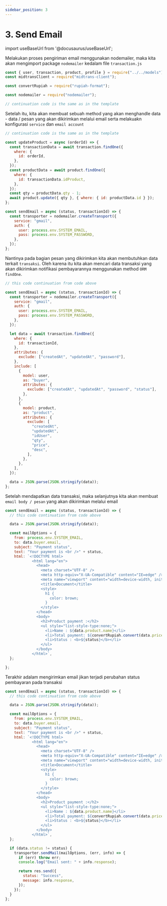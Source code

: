 ```yaml
---
sidebar_position: 3
---
```


# 3. Send Email

import useBaseUrl from '@docusaurus/useBaseUrl';

Melakukan proses pengiriman email menggunakan nodemailer, maka kita akan mengimport package `nodemailer` kedalam file `transaction.js`

```js title=server/src/controller/transaction.js {6}
const { user, transaction, product, profile } = require("../../models");
const midtransClient = require("midtrans-client");

const convertRupiah = require("rupiah-format");

const nodemailer = require("nodemailer");

// continuation code is the same as in the template
```

Setelah itu, kita akan membuat sebuah method yang akan menghandle data - data /  pesan yang akan dikirimkan melalui email serta melakuakn konfigurasi `service` dan `email account`

```js title=server/src/controller/transaction.js {18-26}
// continuation code is the same as in the template

const updateProduct = async (orderId) => {
  const transactionData = await transaction.findOne({
    where: {
      id: orderId,
    },
  });
  const productData = await product.findOne({
    where: {
      id: transactionData.idProduct,
    },
  });
  const qty = productData.qty - 1;
  await product.update({ qty }, { where: { id: productData.id } });
};

const sendEmail = async (status, transactionId) => {
  const transporter = nodemailer.createTransport({
    service: "gmail",
    auth: {
      user: process.env.SYSTEM_EMAIL,
      pass: process.env.SYSTEM_PASSWORD,
    },
  });
};
```

Nantinya pada bagian pesan yang dikirimkan kita akan membutuhkan data terkait `transaksi`. Oleh karena itu kita akan mencari data transaksi yang akan dikirimkan notifikasi pembayarannya menggunakan method `ORM findOne`.

```js title=server/src/controller/transaction.js {12-44}
// this code continuation from code above

const sendEmail = async (status, transactionId) => {
  const transporter = nodemailer.createTransport({
    service: "gmail",
    auth: {
      user: process.env.SYSTEM_EMAIL,
      pass: process.env.SYSTEM_PASSWORD,
    },
  });

  let data = await transaction.findOne({
    where: {
      id: transactionId,
    },
    attributes: {
      exclude: ["createdAt", "updatedAt", "password"],
    },
    include: [
      {
        model: user,
        as: "buyer",
        attributes: {
          exclude: ["createdAt", "updatedAt", "password", "status"],
        },
      },
      {
        model: product,
        as: "product",
        attributes: {
          exclude: [
            "createdAt",
            "updatedAt",
            "idUser",
            "qty",
            "price",
            "desc",
          ],
        },
      },
    ],
  });

  data = JSON.parse(JSON.stringify(data));
};
```

Setelah mendapatkan data transaksi, maka selanjutnya kita akan membuat `email body / pesan` yang akan dikirimkan melalui email


```js title=server/src/controller/transaction.js {6-33}
const sendEmail = async (status, transactionId) => {
  // this code continuation from code above

  data = JSON.parse(JSON.stringify(data));

  const mailOptions = {
    from: process.env.SYSTEM_EMAIL,
    to: data.buyer.email,
    subject: "Payment status",
    text: "Your payment is <br />" + status,
    html: `<!DOCTYPE html>
            <html lang="en">
              <head>
                <meta charset="UTF-8" />
                <meta http-equiv="X-UA-Compatible" content="IE=edge" />
                <meta name="viewport" content="width=device-width, initial-scale=1.0" />
                <title>Document</title>
                <style>
                  h1 {
                    color: brown;
                  }
                </style>
              </head>
              <body>
                <h2>Product payment :</h2>
                <ul style="list-style-type:none;">
                  <li>Name : ${data.product.name}</li>
                  <li>Total payment: ${convertRupiah.convert(data.price)}</li>
                  <li>Status : <b>${status}</b></li>
                </ul>  
              </body>
            </html>`,
  };

};
```

Terakhir adalam mengirimkan email jikan terjadi perubahan status pembayaran pada transaksi

```js title=server/src/controller/transaction.js {35-45}
const sendEmail = async (status, transactionId) => {
  // this code continuation from code above

  data = JSON.parse(JSON.stringify(data));

  const mailOptions = {
    from: process.env.SYSTEM_EMAIL,
    to: data.buyer.email,
    subject: "Payment status",
    text: "Your payment is <br />" + status,
    html: `<!DOCTYPE html>
            <html lang="en">
              <head>
                <meta charset="UTF-8" />
                <meta http-equiv="X-UA-Compatible" content="IE=edge" />
                <meta name="viewport" content="width=device-width, initial-scale=1.0" />
                <title>Document</title>
                <style>
                  h1 {
                    color: brown;
                  }
                </style>
              </head>
              <body>
                <h2>Product payment :</h2>
                <ul style="list-style-type:none;">
                  <li>Name : ${data.product.name}</li>
                  <li>Total payment: ${convertRupiah.convert(data.price)}</li>
                  <li>Status : <b>${status}</b></li>
                </ul>  
              </body>
            </html>`,
  };

  if (data.status != status) {
    transporter.sendMail(mailOptions, (err, info) => {
      if (err) throw err;
      console.log("Email sent: " + info.response);

      return res.send({
        status: "Success",
        message: info.response,
      });
    });
  }
};
```



